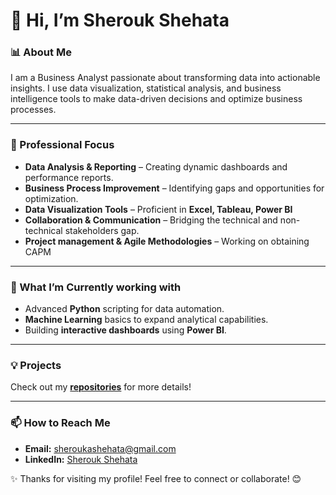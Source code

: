 # 👋 Hi, I’m Sherouk Shehata  

### 📊 About Me  
I am a Business Analyst passionate about transforming data into actionable insights. I use data visualization, statistical analysis, and business intelligence tools to make data-driven decisions and optimize business processes.  

---

### 💼 Professional Focus  
- **Data Analysis & Reporting** – Creating dynamic dashboards and performance reports.  
- **Business Process Improvement** – Identifying gaps and opportunities for optimization.  
- **Data Visualization Tools** – Proficient in **Excel, Tableau, Power BI**  
- **Collaboration & Communication** – Bridging the technical and non-technical stakeholders gap.  
- **Project management & Agile Methodologies** – Working on obtaining CAPM

---

### 🌱 What I’m Currently working with  
- Advanced **Python** scripting for data automation.  
- **Machine Learning** basics to expand analytical capabilities.  
- Building **interactive dashboards** using **Power BI**.  

---

### 💡 Projects  


Check out my **[repositories](https://github.com/SheroukAShehata?tab=repositories)** for more details!

---

### 📫 How to Reach Me  
- **Email:** sheroukashehata@gmail.com  
- **LinkedIn:** [Sherouk Shehata](https://www.linkedin.com/in/sherouk-a-shehata?lipi=urn%3Ali%3Apage%3Ad_flagship3_profile_view_base_contact_details%3BLi6aa333TmuR1mRcjjMXfg%3D%3D)  

✨ Thanks for visiting my profile! Feel free to connect or collaborate! 😊
